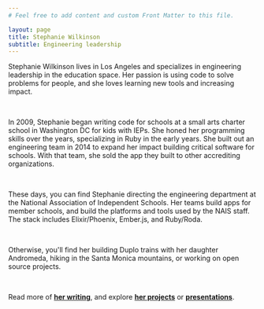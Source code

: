 ```yaml
---
# Feel free to add content and custom Front Matter to this file.

layout: page
title: Stephanie Wilkinson
subtitle: Engineering leadership
---
```


Stephanie Wilkinson lives in Los Angeles and specializes in engineering leadership in the education space. Her passion is using code to solve problems for people, and she loves learning new tools and increasing impact.

&nbsp;

In 2009, Stephanie began writing code for schools at a small arts charter school in Washington DC for kids with IEPs. She honed her programming skills over the years, specializing in Ruby in the early years. She built out an engineering team in 2014 to expand her impact building critical software for schools. With that team, she sold the app they built to other accrediting organizations.

&nbsp;

These days, you can find Stephanie directing the engineering department at the National Association of Independent Schools. Her teams build apps for member schools, and build the platforms and tools used by the NAIS staff. The stack includes Elixir/Phoenix, Ember.js, and Ruby/Roda.

&nbsp;

Otherwise, you'll find her building Duplo trains with her daughter Andromeda, hiking in the Santa Monica mountains, or working on open source projects.

&nbsp;

Read more of __[her writing](https://stephanieawilkinson.com/posts)__, and explore __[her projects](https://stephanieawilkinson.com/projects)__ or __[presentations](https://stephanieawilkinson.com/presentations)__.
